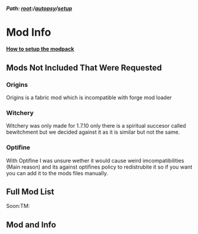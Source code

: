 ##### Path: [root](https://greenj.net):/[autopsy](https://greenj.net/autopsy)/[setup](https://greenj.net/autopsy/setup)

# Mod Info

#### [How to setup the modpack](http://greenj.net/autopsy/setup)


## Mods Not Included That Were Requested

### Origins

Origins is a fabric mod which is incompatible with forge mod loader

### Witchery

Witchery was only made for 1.7.10 only there is a spiritual succesor called bewitchment but we decided against it as it is similar but not the same.

### Optifine

With Optifine I was unsure wether it would cause weird imcompatibilities (Main reason) and its against optifines policy to redistrubite it so if you want you can add it to the mods files manually.

## Full Mod List

Soon:TM:

## Mod and Info

